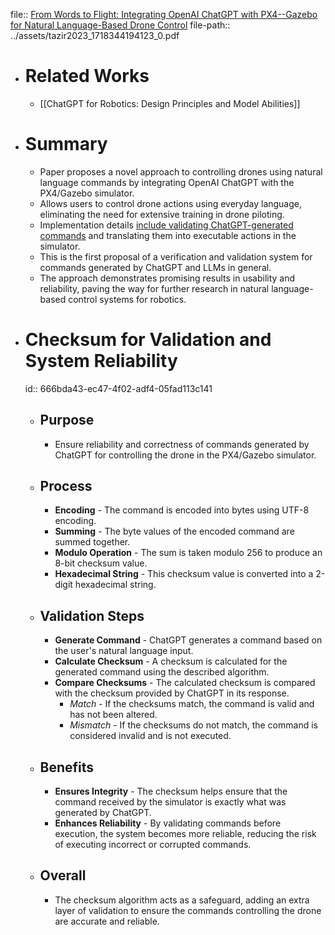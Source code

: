 file:: [From Words to Flight: Integrating OpenAI ChatGPT with PX4--Gazebo for Natural Language-Based Drone Control](../assets/tazir2023_1718344194123_0.pdf)
file-path:: ../assets/tazir2023_1718344194123_0.pdf

- # Related Works
	- [[ChatGPT for Robotics: Design Principles and Model Abilities]]
- # Summary
	- Paper proposes a novel approach to controlling drones using natural language commands by integrating OpenAI ChatGPT with the PX4/Gazebo simulator.
	- Allows users to control drone actions using everyday language, eliminating the need for extensive training in drone piloting.
	- Implementation details [include validating ChatGPT-generated commands](((666bda43-ec47-4f02-adf4-05fad113c141))) and translating them into executable actions in the simulator.
	- This is the first proposal of a verification and validation system for commands generated by ChatGPT and LLMs in general.
	- The approach demonstrates promising results in usability and reliability, paving the way for further research in natural language-based control systems for robotics.
- # Checksum for Validation and System Reliability
  id:: 666bda43-ec47-4f02-adf4-05fad113c141
	- ## Purpose
		- Ensure reliability and correctness of commands generated by ChatGPT for controlling the drone in the PX4/Gazebo simulator.
	- ## Process
		- **Encoding** - The command is encoded into bytes using UTF-8 encoding.
		- **Summing** - The byte values of the encoded command are summed together.
		- **Modulo Operation** - The sum is taken modulo 256 to produce an 8-bit checksum value.
		- **Hexadecimal String** - This checksum value is converted into a 2-digit hexadecimal string.
	- ## Validation Steps
		- **Generate Command** - ChatGPT generates a command based on the user's natural language input.
		- **Calculate Checksum** - A checksum is calculated for the generated command using the described algorithm.
		- **Compare Checksums** - The calculated checksum is compared with the checksum provided by ChatGPT in its response.
			- *Match* - If the checksums match, the command is valid and has not been altered.
			- *Mismatch* - If the checksums do not match, the command is considered invalid and is not executed.
	- ## Benefits
		- **Ensures Integrity** - The checksum helps ensure that the command received by the simulator is exactly what was generated by ChatGPT.
		- **Enhances Reliability** - By validating commands before execution, the system becomes more reliable, reducing the risk of executing incorrect or corrupted commands.
	- ## Overall
		- The checksum algorithm acts as a safeguard, adding an extra layer of validation to ensure the commands controlling the drone are accurate and reliable.